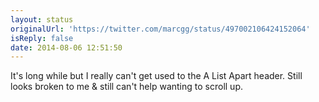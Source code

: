 ```yaml
---
layout: status
originalUrl: 'https://twitter.com/marcgg/status/497002106424152064'
isReply: false
date: 2014-08-06 12:51:50
---
```


It's long while but I really can't get used to the A List Apart header. Still looks broken to me &amp; still can't help wanting to scroll up.
